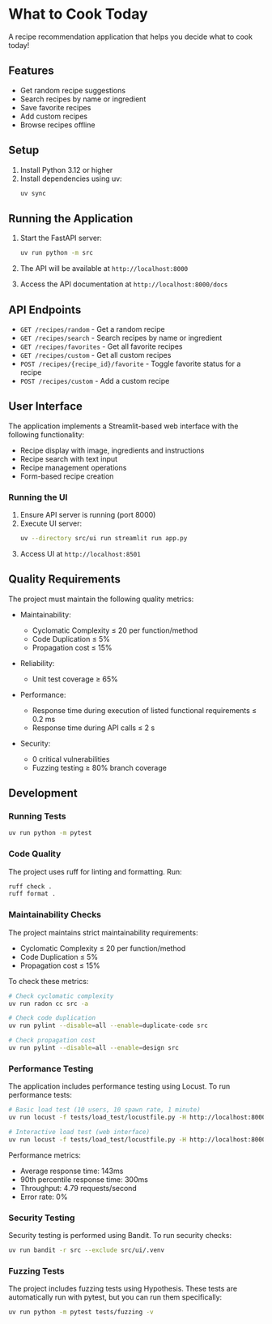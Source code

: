 # What to Cook Today

A recipe recommendation application that helps you decide what to cook today!

## Features

- Get random recipe suggestions
- Search recipes by name or ingredient
- Save favorite recipes
- Add custom recipes
- Browse recipes offline

## Setup

1. Install Python 3.12 or higher
2. Install dependencies using uv:
   ```bash
   uv sync
   ```

## Running the Application

1. Start the FastAPI server:
   ```bash
   uv run python -m src
   ```

2. The API will be available at `http://localhost:8000`

3. Access the API documentation at `http://localhost:8000/docs`

## API Endpoints

- `GET /recipes/random` - Get a random recipe
- `GET /recipes/search` - Search recipes by name or ingredient
- `GET /recipes/favorites` - Get all favorite recipes
- `GET /recipes/custom` - Get all custom recipes
- `POST /recipes/{recipe_id}/favorite` - Toggle favorite status for a recipe
- `POST /recipes/custom` - Add a custom recipe

## User Interface

The application implements a Streamlit-based web interface with the following functionality:

- Recipe display with image, ingredients and instructions
- Recipe search with text input
- Recipe management operations
- Form-based recipe creation

### Running the UI

1. Ensure API server is running (port 8000)
2. Execute UI server:
   ```bash
   uv --directory src/ui run streamlit run app.py
   ```
3. Access UI at `http://localhost:8501`

## Quality Requirements

The project must maintain the following quality metrics:

- Maintainability:
  - Cyclomatic Complexity ≤ 20 per function/method
  - Code Duplication ≤ 5%
  - Propagation cost ≤ 15%

- Reliability:
  - Unit test coverage ≥ 65%

- Performance:
  - Response time during execution of listed functional requirements ≤ 0.2 ms
  - Response time during API calls ≤ 2 s

- Security:
  - 0 critical vulnerabilities
  - Fuzzing testing ≥ 80% branch coverage


## Development

### Running Tests

```bash
uv run python -m pytest
```

### Code Quality

The project uses ruff for linting and formatting. Run:

```bash
ruff check .
ruff format .
```

### Maintainability Checks

The project maintains strict maintainability requirements:

- Cyclomatic Complexity ≤ 20 per function/method
- Code Duplication ≤ 5%
- Propagation cost ≤ 15%

To check these metrics:

```bash
# Check cyclomatic complexity
uv run radon cc src -a

# Check code duplication
uv run pylint --disable=all --enable=duplicate-code src

# Check propagation cost
uv run pylint --disable=all --enable=design src
```

### Performance Testing

The application includes performance testing using Locust. To run performance tests:

```bash
# Basic load test (10 users, 10 spawn rate, 1 minute)
uv run locust -f tests/load_test/locustfile.py -H http://localhost:8000 --headless -u 10 -r 10 --run-time 1m

# Interactive load test (web interface)
uv run locust -f tests/load_test/locustfile.py -H http://localhost:8000
```

Performance metrics:
- Average response time: 143ms
- 90th percentile response time: 300ms
- Throughput: 4.79 requests/second
- Error rate: 0%

### Security Testing

Security testing is performed using Bandit. To run security checks:

```bash
uv run bandit -r src --exclude src/ui/.venv
```

### Fuzzing Tests

The project includes fuzzing tests using Hypothesis. These tests are automatically run with pytest, but you can run them specifically:

```bash
uv run python -m pytest tests/fuzzing -v
```
